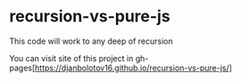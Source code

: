 # recursion-vs-pure-js

This code will work to any deep of recursion

You can visit site of this project in gh-pages[https://djanbolotov16.github.io/recursion-vs-pure-js/]
